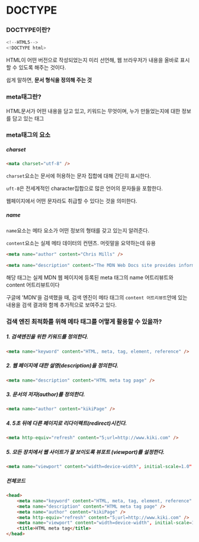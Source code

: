 # DOCTYPE

### DOCTYPE이란?

```javascript
<!--HTML5-->
<!DOCTYPE html>
```

HTML이 어떤 버전으로 작성되었는지 미리 선언해, 웹 브라우저가 내용을 올바로 표시할 수 있도록 해주는 것이다.

쉽게 말하면, **문서 형식을 정의해 주는 것**

### meta태그란?

HTML문서가 어떤 내용을 담고 있고, 키워드는 무엇이며, 누가 만들었는지에 대한 정보를 담고 있는 태그

### meta태그의 요소

##### charset

```html
<mata charset="utf-8" />
```

`charset`요소는 문서에 허용하는 문자 집합에 대해 간단히 표시한다.

`uft-8`은 전세계적인 character집합으로 많은 언어의 문자들을 포함한다.

웹페이지에서 어떤 문자라도 취급할 수 있다는 것을 의미한다.

##### name

`name`요소는 메타 요소가 어떤 정보의 형태를 갖고 있는지 알려준다.

`content`요소는 실제 메타 데이터의 컨텐츠. 머릿말을 요약하는데 유용

```html
<meta name="author" content="Chris Mills" />
    
<meta name="description" content="The MDN Web Docs site provides information about Open Web technologies including HTML, CSS, and APIs for both Web sites and progressive web apps."
```

해당 태그는 실제 MDN 웹 페이지에 등록된 meta 태그의 name 어트리뷰트와 content 어트리뷰트이다

구글에 'MDN'을 검색했을 때, 검색 엔진이 메타 태그의 `content 어트리뷰트`안에 있는 내용을 검색 결과와 함께 추가적으로 보여주고 있다.

### 검색 엔진 최적화를 위해 메타 태그를 어떻게 활용할 수 있을까?

##### 1. 검색엔진을 위한 키워드를 정의한다.

```html
<meta name="keyword" content="HTML, meta, tag, element, reference" />
```

##### 2. 웹 페이지에 대한 설명(description)을 정의한다.

```html
<meta name="description" content="HTML meta tag page" />
```

##### 3. 문서의 저자(author)를 정의한다.

```html
<meta name="author" content="kikiPage" />
```

##### 4. 5초 뒤에 다른 페이지로 리다이렉트(redirect)시킨다.

```html
<meta http-equiv="refresh" content="5;url=http://www.kiki.com" />
```

##### 5. 모든 장치에서 웹 사이트가 잘 보이도록 뷰포트 (viewport)를 설정한다.

```html
<meta name="viewport" content="width=device-width", initial-scale=1.0" />
```

##### 전체코드

```html
<head>
    <meta name="keyword" content="HTML, meta, tag, element, reference" />
    <meta name="description" content="HTML meta tag page" />
    <meta name="author" content="kikiPage" />
    <meta http-equiv="refresh" content="5;url=http://www.kiki.com" />
    <meta name="viewport" content="width=device-width", initial-scale=1.0" />
	<title>HTML meta tag</title>
</head>       
```

